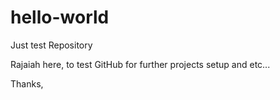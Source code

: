 # hello-world
Just test Repository

Rajaiah here, to test GitHub for further projects setup and etc...

Thanks,
